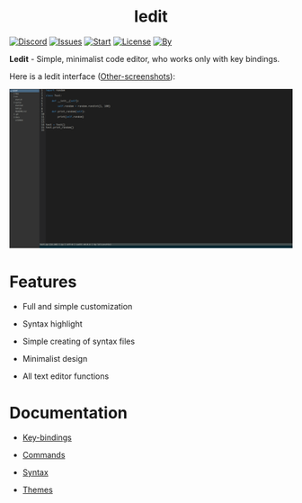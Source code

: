 <h1 align="center">ledit</h1>

[![Discord](https://img.shields.io/discord/682240305235624014?color=blue&label=Discord&logo=discord)](https://discord.gg/naGkzRN)
[![Issues](https://img.shields.io/github/issues/loliconshik3/ledit)](https://github.com/loliconshik3/ledit/issues)
[![Start](https://img.shields.io/github/stars/loliconshik3/ledit)](https://github.com/loliconshik3/ledit/stargazers)
[![License](https://img.shields.io/github/license/loliconshik3/ledit)](https://github.com/loliconshik3/ledit/blob/main/LICENSE)
[![By](https://img.shields.io/badge/by-loliconshik3-informational)](https://github.com/loliconshik3)

**Ledit** - Simple, minimalist code editor, who works only with key bindings.

Here is a ledit interface ([Other-screenshots](./docs/screenshots.md)):

![Screenshot](./resources/ledit_screen_01.png)

# Features 

* Full and simple customization

* Syntax highlight

* Simple creating of syntax files

* Minimalist design

* All text editor functions

# Documentation

* [Key-bindings](./docs/keybindings.md)

* [Commands](./docs/commands.md)

* [Syntax](./docs/syntax.md)

* [Themes](./docs/themes.md)